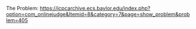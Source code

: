 
The Problem: https://icpcarchive.ecs.baylor.edu/index.php?option=com_onlinejudge&Itemid=8&category=7&page=show_problem&problem=405 
